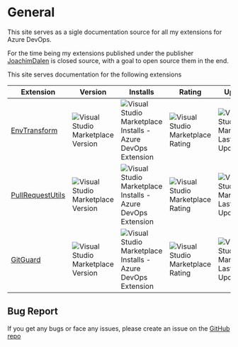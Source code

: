 # General

This site serves as a sigle documentation source for all my extensions for Azure DevOps.

For the time being my extensions published under the publisher [JoachimDalen](https://marketplace.visualstudio.com/publishers/joachimdalen) is closed source, with a goal to open source them in the end.

This site serves documentation for the following extensions

| Extension                                                                                               | Version                                                                                                                                    | Installs                                                                                                                                                                                       | Rating                                                                                                                                    | Updated                                                                                                                                                    |
| ------------------------------------------------------------------------------------------------------- | ------------------------------------------------------------------------------------------------------------------------------------------ | ---------------------------------------------------------------------------------------------------------------------------------------------------------------------------------------------- | ----------------------------------------------------------------------------------------------------------------------------------------- | ---------------------------------------------------------------------------------------------------------------------------------------------------------- |
| [EnvTransform](https://marketplace.visualstudio.com/items?itemName=joachimdalen.env-transform)          | ![Visual Studio Marketplace Version](https://img.shields.io/visual-studio-marketplace/v/joachimdalen.env-transform?style=flat-square)      | ![Visual Studio Marketplace Installs - Azure DevOps Extension](https://img.shields.io/visual-studio-marketplace/azure-devops/installs/total/joachimdalen.env-transform?style=flat-square)      | ![Visual Studio Marketplace Rating](https://img.shields.io/visual-studio-marketplace/r/joachimdalen.env-transform?style=flat-square)      | ![Visual Studio Marketplace Last Updated](https://img.shields.io/visual-studio-marketplace/last-updated/joachimdalen.env-transform?style=flat-square)      |
| [PullRequestUtils](https://marketplace.visualstudio.com/items?itemName=joachimdalen.pull-request-utils) | ![Visual Studio Marketplace Version](https://img.shields.io/visual-studio-marketplace/v/joachimdalen.pull-request-utils?style=flat-square) | ![Visual Studio Marketplace Installs - Azure DevOps Extension](https://img.shields.io/visual-studio-marketplace/azure-devops/installs/total/joachimdalen.pull-request-utils?style=flat-square) | ![Visual Studio Marketplace Rating](https://img.shields.io/visual-studio-marketplace/r/joachimdalen.pull-request-utils?style=flat-square) | ![Visual Studio Marketplace Last Updated](https://img.shields.io/visual-studio-marketplace/last-updated/joachimdalen.pull-request-utils?style=flat-square) |
| [GitGuard](https://marketplace.visualstudio.com/items?itemName=joachimdalen.gitguard)                   | ![Visual Studio Marketplace Version](https://img.shields.io/visual-studio-marketplace/v/joachimdalen.gitguard?style=flat-square)           | ![Visual Studio Marketplace Installs - Azure DevOps Extension](https://img.shields.io/visual-studio-marketplace/azure-devops/installs/total/joachimdalen.gitguard?style=flat-square)           | ![Visual Studio Marketplace Rating](https://img.shields.io/visual-studio-marketplace/r/joachimdalen.gitguard?style=flat-square)           | ![Visual Studio Marketplace Last Updated](https://img.shields.io/visual-studio-marketplace/last-updated/joachimdalen.gitguard?style=flat-square)           |

## Bug Report

If you get any bugs or face any issues, please create an issue on the [GitHub repo](https://github.com/joachimdalen/AzureDevOpsExtensions/issues/new/choose)

